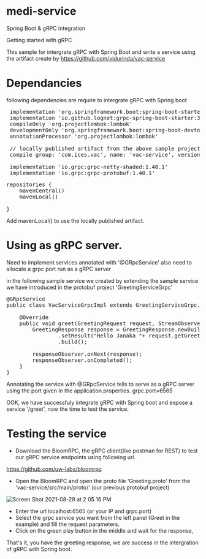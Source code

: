 # medi-service
 Spring Boot & gRPC integration
 
 Getting started with gRPC
 
This sample for intergrate gRPC with Spring Boot and write a service using the artifact create by https://github.com/vidurinda/vac-service

# Dependancies

following dependencies are require to intergrate gRPC with Spring boot

<pre>
 implementation 'org.springframework.boot:spring-boot-starter-web'
 implementation 'io.github.lognet:grpc-spring-boot-starter:3.4.3'
 compileOnly 'org.projectlombok:lombok'
 developmentOnly 'org.springframework.boot:spring-boot-devtools'
 annotationProcessor 'org.projectlombok:lombok'
 
 // locally published artifact from the above sample project
 compile group: 'com.ices.vac', name: 'vac-service', version: '0.0.100'
 
 implementation 'io.grpc:grpc-netty-shaded:1.40.1'
 implementation 'io.grpc:grpc-protobuf:1.40.1'
</pre> 

<pre>
repositories {
	mavenCentral()
	mavenLocal()

}
</pre>

Add mavenLocal() to use the locally published artifact.

# Using as gRPC server.
Need to implement services annotated with '@GRpcService' also need to allocate a grpc port run as a gRPC server

in the following sample service we created by extending the sample service we have introduced in the protobuf project 'GreetingServiceGrpc'<br>
<pre>
@GRpcService
public class VacServiceGrpcImpl extends GreetingServiceGrpc.GreetingServiceImplBase {

    @Override
    public void greet(GreetingRequest request, StreamObserver<GreetingResponse> responseObserver) {
        GreetingResponse response = GreetingResponse.newBuilder()
                .setResult("Hello Janaka "+ request.getGreeting().getFirstName())
                .build();

        responseObserver.onNext(response);
        responseObserver.onCompleted();
    }
}
</pre>

Annotating the service with @GRpcService tells to serve as a gRPC server using the port given in the application.properties.
grpc.port=6565

OOK, we have successfuly integrate gRPC with Spring boot and expose a service '/greet', now the time to test the service.

# Testing the service

* Download the BloomRPC, the gRPC client(like postman for REST) to test our gRPC service endpoints using following url.

https://github.com/uw-labs/bloomrpc

* Open the BloomRPC and open the proto file 'Greeting.proto' from the 'vac-service/src/main/proto/' (our previous protobuf project)

![Screen Shot 2021-08-29 at 2 05 16 PM](https://user-images.githubusercontent.com/14219550/131244216-f3ba7251-1817-41b1-9265-f03a13a47112.png)

* Enter the url localhost:6565 (or your IP and grpc.port)
* Select the grpc service you want from the left panel (Greet in the example) and fill the request parameters.
* Click on the green play button in the middle and wait for the response,

That's it, you have the greeting response, we are success in the intergration of gRPC with Spring boot.
